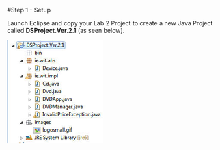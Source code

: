 #Step 1 - Setup

Launch Eclipse and copy your Lab 2 Project to create a new Java Project called <c1><b>DSProject.Ver.2.1</b></c1> (as seen below).

![](../img/lab03a.jpg)